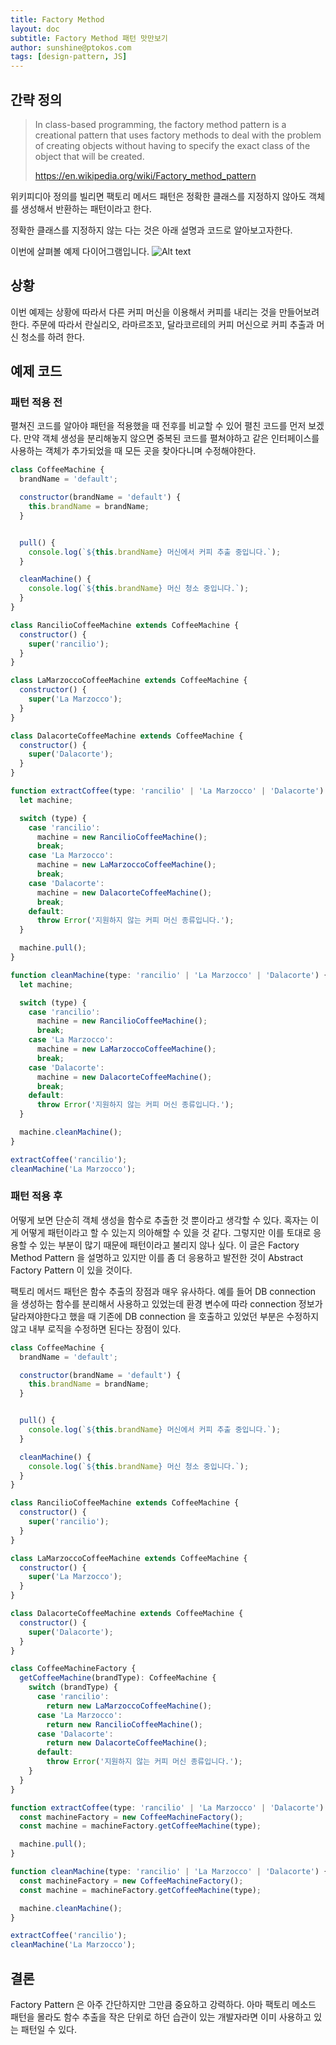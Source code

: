 ```yaml
---
title: Factory Method
layout: doc
subtitle: Factory Method 패턴 맛만보기
author: sunshine@ptokos.com
tags: [design-pattern, JS]
---
```


## 간략 정의
> In class-based programming, the factory method pattern is a creational pattern that uses factory methods to deal with the problem of creating objects without having to specify the exact class of the object that will be created.
>
> https://en.wikipedia.org/wiki/Factory_method_pattern

위키피디아 정의를 빌리면 팩토리 메서드 패턴은 정확한 클래스를 지정하지 않아도 객체를 생성해서 반환하는 패턴이라고 한다. 

정확한 클래스를 지정하지 않는 다는 것은 아래 설명과 코드로 알아보고자한다.


이번에 살펴볼 예제 다이어그램입니다.
![Alt text](/assets/img/design-pattern/factory-method-1.png)

## 상황
이번 예제는 상황에 따라서 다른 커피 머신을 이용해서 커피를 내리는 것을 만들어보려한다.
주문에 따라서 란실리오, 라마르조꼬, 달라코르테의 커피 머신으로 커피 추출과 머신 청소를 하려 한다.

## 예제 코드

### 패턴 적용 전
펼쳐진 코드를 알아야 패턴을 적용했을 때 전후를 비교할 수 있어 펼친 코드를 먼저 보겠다.
만약 객체 생성을 분리해놓지 않으면 중복된 코드를 펼쳐야하고 같은 인터페이스를 사용하는 객체가 추가되었을 때 모든 곳을 찾아다니며 수정해야한다.

```javascript
class CoffeeMachine {
  brandName = 'default';

  constructor(brandName = 'default') {
    this.brandName = brandName;
  }


  pull() {
    console.log(`${this.brandName} 머신에서 커피 추출 중입니다.`);
  }

  cleanMachine() {
    console.log(`${this.brandName} 머신 청소 중입니다.`);
  }
}

class RancilioCoffeeMachine extends CoffeeMachine {
  constructor() {
    super('rancilio');
  }
}

class LaMarzoccoCoffeeMachine extends CoffeeMachine {
  constructor() {
    super('La Marzocco');
  }
}

class DalacorteCoffeeMachine extends CoffeeMachine {
  constructor() {
    super('Dalacorte');
  }
}

function extractCoffee(type: 'rancilio' | 'La Marzocco' | 'Dalacorte') {
  let machine;

  switch (type) {
    case 'rancilio':
      machine = new RancilioCoffeeMachine();
      break;
    case 'La Marzocco':
      machine = new LaMarzoccoCoffeeMachine();
      break;
    case 'Dalacorte':
      machine = new DalacorteCoffeeMachine();
      break;
    default:
      throw Error('지원하지 않는 커피 머신 종류입니다.');
  }

  machine.pull();
}

function cleanMachine(type: 'rancilio' | 'La Marzocco' | 'Dalacorte') {
  let machine;

  switch (type) {
    case 'rancilio':
      machine = new RancilioCoffeeMachine();
      break;
    case 'La Marzocco':
      machine = new LaMarzoccoCoffeeMachine();
      break;
    case 'Dalacorte':
      machine = new DalacorteCoffeeMachine();
      break;
    default:
      throw Error('지원하지 않는 커피 머신 종류입니다.');
  }

  machine.cleanMachine();
}

extractCoffee('rancilio');
cleanMachine('La Marzocco');


```

### 패턴 적용 후
어떻게 보면 단순히 객체 생성을 함수로 추출한 것 뿐이라고 생각할 수 있다. 
혹자는 이게 어떻게 패턴이라고 할 수 있는지 의아해할 수 있을 것 같다. 그렇지만 이를 토대로 응용할 수 있는 부분이 많기 때문에 패턴이라고 불리지 않나 싶다.
이 글은 Factory Method Pattern 을 설명하고 있지만 이를 좀 더 응용하고 발전한 것이 Abstract Factory Pattern 이 있을 것이다.

팩토리 메서드 패턴은 함수 추출의 장점과 매우 유사하다. 예를 들어 DB connection 을 생성하는 함수를 분리해서 사용하고 있었는데 환경 변수에 따라 connection 정보가 달라져야한다고 했을 때 기존에 DB connection 을 호출하고 있었던 부분은 수정하지 않고 내부 로직을 수정하면 된다는 장점이 있다.


```javascript
class CoffeeMachine {
  brandName = 'default';

  constructor(brandName = 'default') {
    this.brandName = brandName;
  }


  pull() {
    console.log(`${this.brandName} 머신에서 커피 추출 중입니다.`);
  }

  cleanMachine() {
    console.log(`${this.brandName} 머신 청소 중입니다.`);
  }
}

class RancilioCoffeeMachine extends CoffeeMachine {
  constructor() {
    super('rancilio');
  }
}

class LaMarzoccoCoffeeMachine extends CoffeeMachine {
  constructor() {
    super('La Marzocco');
  }
}

class DalacorteCoffeeMachine extends CoffeeMachine {
  constructor() {
    super('Dalacorte');
  }
}

class CoffeeMachineFactory {
  getCoffeeMachine(brandType): CoffeeMachine {
    switch (brandType) {
      case 'rancilio':
        return new LaMarzoccoCoffeeMachine();
      case 'La Marzocco':
        return new RancilioCoffeeMachine();
      case 'Dalacorte':
        return new DalacorteCoffeeMachine();
      default:
        throw Error('지원하지 않는 커피 머신 종류입니다.');
    }
  }
}

function extractCoffee(type: 'rancilio' | 'La Marzocco' | 'Dalacorte') {
  const machineFactory = new CoffeeMachineFactory();
  const machine = machineFactory.getCoffeeMachine(type);

  machine.pull();
}

function cleanMachine(type: 'rancilio' | 'La Marzocco' | 'Dalacorte') {
  const machineFactory = new CoffeeMachineFactory();
  const machine = machineFactory.getCoffeeMachine(type);

  machine.cleanMachine();
}

extractCoffee('rancilio');
cleanMachine('La Marzocco');

```


## 결론
Factory Pattern 은 아주 간단하지만 그만큼 중요하고 강력하다. 아마 팩토리 메소드 패턴을 몰라도 함수 추출을 작은 단위로 하던 습관이 있는 개발자라면 이미 사용하고 있는 패턴일 수 있다.

